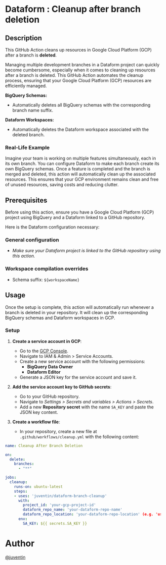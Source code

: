 # Dataform : Cleanup after branch deletion

## Description

This GitHub Action cleans up resources in Google Cloud Platform (GCP) after a branch is **deleted**. 

Managing multiple development branches in a Dataform project can quickly become cumbersome, especially when it comes to cleaning up resources after a branch is deleted. This GitHub Action automates the cleanup process, ensuring that your Google Cloud Platform (GCP) resources are efficiently managed.

**BigQuery Schemas:**
- Automatically deletes all BigQuery schemas with the corresponding branch name suffix.

**Dataform Workspaces:**
- Automatically deletes the Dataform workspace associated with the deleted branch.

### Real-Life Example

Imagine your team is working on multiple features simultaneously, each in its own branch. You can configure Dataform to make each branch create its own BigQuery schemas. Once a feature is completed and the branch is merged and deleted, this action will automatically clean up the associated resources. This ensures that your GCP environment remains clean and free of unused resources, saving costs and reducing clutter.

## Prerequisites

Before using this action, ensure you have a Google Cloud Platform (GCP) project using BigQuery and a Dataform linked to a GitHub repository.

Here is the Dataform configuration necessary:
### General configuration
- *Make sure your Dataform project is linked to the GitHub repository using this action.*

### Workspace compilation overrides
- Schema suffix: `${workspaceName}`

## Usage

Once the setup is complete, this action will automatically run whenever a branch is deleted in your repository. It will clean up the corresponding BigQuery schemas and Dataform workspaces in GCP.

### Setup

1. **Create a service account in GCP**:
   - Go to the [GCP Console](https://console.cloud.google.com/).
   - Navigate to IAM & Admin > Service Accounts.
   - Create a new service account with the following permissions:
     - **BigQuery Data Owner**
     - **Dataform Editor**
   - Generate a JSON key for the service account and save it.

2. **Add the service account key to GitHub secrets**:
   - Go to your GitHub repository.
   - Navigate to *Settings > Secrets and variables > Actions > Secrets*.
   - Add a new **Repository secret** with the name `SA_KEY` and paste the JSON key content.

3. **Create a workflow file**:
   - In your repository, create a new file at `.github/workflows/cleanup.yml` with the following content:

```yaml
name: Cleanup After Branch Deletion

on:
  delete:
    branches:
      - "**"

jobs:
  cleanup:
    runs-on: ubuntu-latest
    steps:
    - uses: 'juventin/dataform-branch-cleanup'
      with:
        project_id: 'your-gcp-project-id'
        dataform_repo_name: 'your-dataform-repo-name'
        dataform_repo_location: 'your-dataform-repo-location' (e.g. 'us-central1')
      env:
        SA_KEY: ${{ secrets.SA_KEY }}
```

# Author
[@juventin](https://github.com/Juventin)
